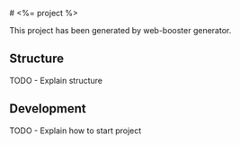 # <%= project %>
 
This project has been generated by web-booster generator. 

## Structure
TODO - Explain structure

## Development
TODO - Explain how to start project
